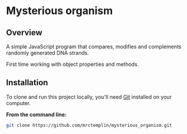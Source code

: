 # Mysterious organism

## Overview
A simple JavaScript program that compares, modifies and complements randomly generated DNA strands.

First time working with object properties and methods.

## Installation
To clone and run this project locally, you'll need [Git](https://gitforwindows.org/) installed on your computer.

**From the command line:**

```bash
git clone https://github.com/mrctemplin/mysterious_organism.git
```